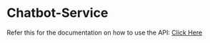 # Chatbot-Service
Refer this for the documentation on how to use the API:
[Click Here](https://documenter.getpostman.com/view/23797748/2s9Y5ctfin)
